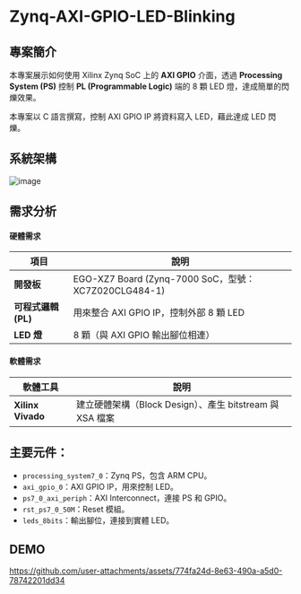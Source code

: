 # Zynq-AXI-GPIO-LED-Blinking

## 專案簡介

本專案展示如何使用 Xilinx Zynq SoC 上的 **AXI GPIO** 介面，透過 **Processing System (PS)** 控制 **PL (Programmable Logic)** 端的 8 顆 LED 燈，達成簡單的閃爍效果。

本專案以 C 語言撰寫，控制 AXI GPIO IP 將資料寫入 LED，藉此達成 LED 閃爍。

## 系統架構

![image](https://github.com/user-attachments/assets/763644ae-072d-450c-85e9-9badafe18237)

## 需求分析
#### 硬體需求

| 項目             | 說明 |
|------------------|------|
| **開發板**       | EGO-XZ7 Board (Zynq-7000 SoC，型號：XC7Z020CLG484-1) |
| **可程式邏輯 (PL)** | 用來整合 AXI GPIO IP，控制外部 8 顆 LED |
| **LED 燈**       | 8 顆（與 AXI GPIO 輸出腳位相連） |


#### 軟體需求

| 軟體工具      | 說明 |
|---------------|------|
| **Xilinx Vivado** | 建立硬體架構（Block Design）、產生 bitstream 與 XSA 檔案 |


## 主要元件：

- `processing_system7_0`：Zynq PS，包含 ARM CPU。
- `axi_gpio_0`：AXI GPIO IP，用來控制 LED。
- `ps7_0_axi_periph`：AXI Interconnect，連接 PS 和 GPIO。
- `rst_ps7_0_50M`：Reset 模組。
- `leds_8bits`：輸出腳位，連接到實體 LED。

## DEMO
https://github.com/user-attachments/assets/774fa24d-8e63-490a-a5d0-78742201dd34